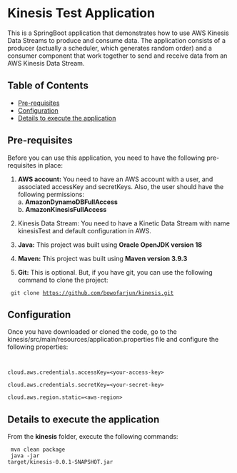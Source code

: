 # Kinesis Test Application

This is a SpringBoot application that demonstrates how to use AWS Kinesis Data Streams to produce and consume data. The application consists of a producer (actually a scheduler, which generates random order) and a consumer component that work together to send and receive data from an AWS Kinesis Data Stream.

## Table of Contents
- [Pre-requisites](#prerequisites)
- [Configuration](#configuration)
- [Details to execute the application](#execution)

<a name="prerequisites"></a>
## Pre-requisites
Before you can use this application, you need to have the following pre-requisites in place:

1. __AWS account:__ You need to have an AWS account with a user, and associated accessKey and secretKeys. Also, the user should have the following permissions:<br>
a. __AmazonDynamoDBFullAccess__<br>
b. __AmazonKinesisFullAccess__<br>


2. Kinesis Data Stream: You need to have a Kinetic Data Stream with name kinesisTest and default configuration in AWS.


3. __Java:__ This project was built using __Oracle OpenJDK version 18__ 


4. __Maven:__ This project was built using __Maven version 3.9.3__


5. __Git:__ This is optional. But, if you have git, you can use the following command to clone the project:

<code> git clone https://github.com/bowofarjun/kinesis.git </code>


<a name="configuration"></a>
## Configuration

Once you have downloaded or cloned the code, go to the kinesis/src/main/resources/application.properties file and configure the following properties:<br>

<code><br>
cloud.aws.credentials.accessKey=&lt;your-access-key&gt;<br>
cloud.aws.credentials.secretKey=&lt;your-secret-key&gt;<br>
cloud.aws.region.static=&lt;aws-region&gt;
</code>

## <a name="execution"></a>Details to execute the application
From the __kinesis__ folder, execute the following commands:<br>
<code><br>
mvn clean package<br>
java -jar target/kinesis-0.0.1-SNAPSHOT.jar
</code>